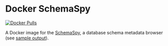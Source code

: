 # Docker SchemaSpy

[![Docker Pulls][pulls-badge]][docker-hub]

A Docker image for the [SchemaSpy][schemaspy], a database schema
metadata browser (see [sample output][sample]).

[pulls-badge]: https://img.shields.io/docker/pulls/mnuessler/schemaspy.svg?maxAge=86400
[docker-hub]: https://hub.docker.com/r/mnuessler/schemaspy/
[schemaspy]: http://schemaspy.sourceforge.net/
[sample]: http://schemaspy.sourceforge.net/sample/
